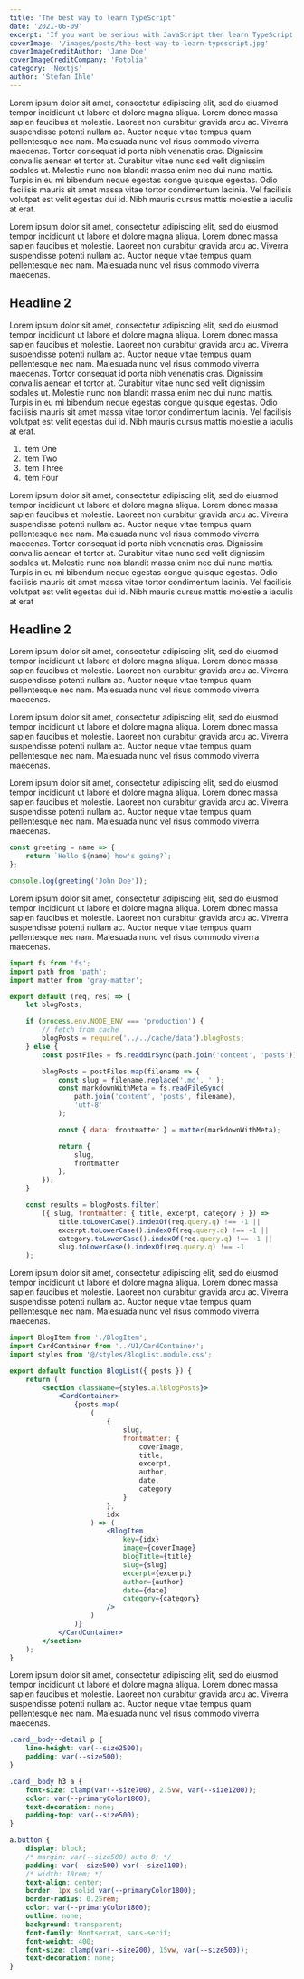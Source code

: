 ```yaml
---
title: 'The best way to learn TypeScript'
date: '2021-06-09'
excerpt: 'If you want be serious with JavaScript then learn TypeScript. This Article will help you with that.'
coverImage: '/images/posts/the-best-way-to-learn-typescript.jpg'
coverImageCreditAuthor: 'Jane Doe'
coverImageCreditCompany: 'Fotolia'
category: 'Nextjs'
author: 'Stefan Ihle'
---
```


Lorem ipsum dolor sit amet, consectetur adipiscing elit, sed do eiusmod tempor incididunt ut labore et dolore magna aliqua. Lorem donec massa sapien faucibus et molestie. Laoreet non curabitur gravida arcu ac. Viverra suspendisse potenti nullam ac. Auctor neque vitae tempus quam pellentesque nec nam. Malesuada nunc vel risus commodo viverra maecenas. Tortor consequat id porta nibh venenatis cras. Dignissim convallis aenean et tortor at. Curabitur vitae nunc sed velit dignissim sodales ut. Molestie nunc non blandit massa enim nec dui nunc mattis. Turpis in eu mi bibendum neque egestas congue quisque egestas. Odio facilisis mauris sit amet massa vitae tortor condimentum lacinia. Vel facilisis volutpat est velit egestas dui id. Nibh mauris cursus mattis molestie a iaculis at erat.

Lorem ipsum dolor sit amet, consectetur adipiscing elit, sed do eiusmod tempor incididunt ut labore et dolore magna aliqua. Lorem donec massa sapien faucibus et molestie. Laoreet non curabitur gravida arcu ac. Viverra suspendisse potenti nullam ac. Auctor neque vitae tempus quam pellentesque nec nam. Malesuada nunc vel risus commodo viverra maecenas.

## Headline 2

Lorem ipsum dolor sit amet, consectetur adipiscing elit, sed do eiusmod tempor incididunt ut labore et dolore magna aliqua. Lorem donec massa sapien faucibus et molestie. Laoreet non curabitur gravida arcu ac. Viverra suspendisse potenti nullam ac. Auctor neque vitae tempus quam pellentesque nec nam. Malesuada nunc vel risus commodo viverra maecenas. Tortor consequat id porta nibh venenatis cras. Dignissim convallis aenean et tortor at. Curabitur vitae nunc sed velit dignissim sodales ut. Molestie nunc non blandit massa enim nec dui nunc mattis. Turpis in eu mi bibendum neque egestas congue quisque egestas. Odio facilisis mauris sit amet massa vitae tortor condimentum lacinia. Vel facilisis volutpat est velit egestas dui id. Nibh mauris cursus mattis molestie a iaculis at erat.

1. Item One
2. Item Two
3. Item Three
4. Item Four

Lorem ipsum dolor sit amet, consectetur adipiscing elit, sed do eiusmod tempor incididunt ut labore et dolore magna aliqua. Lorem donec massa sapien faucibus et molestie. Laoreet non curabitur gravida arcu ac. Viverra suspendisse potenti nullam ac. Auctor neque vitae tempus quam pellentesque nec nam. Malesuada nunc vel risus commodo viverra maecenas. Tortor consequat id porta nibh venenatis cras. Dignissim convallis aenean et tortor at. Curabitur vitae nunc sed velit dignissim sodales ut. Molestie nunc non blandit massa enim nec dui nunc mattis. Turpis in eu mi bibendum neque egestas congue quisque egestas. Odio facilisis mauris sit amet massa vitae tortor condimentum lacinia. Vel facilisis volutpat est velit egestas dui id. Nibh mauris cursus mattis molestie a iaculis at erat

## Headline 2

Lorem ipsum dolor sit amet, consectetur adipiscing elit, sed do eiusmod tempor incididunt ut labore et dolore magna aliqua. Lorem donec massa sapien faucibus et molestie. Laoreet non curabitur gravida arcu ac. Viverra suspendisse potenti nullam ac. Auctor neque vitae tempus quam pellentesque nec nam. Malesuada nunc vel risus commodo viverra maecenas.

Lorem ipsum dolor sit amet, consectetur adipiscing elit, sed do eiusmod tempor incididunt ut labore et dolore magna aliqua. Lorem donec massa sapien faucibus et molestie. Laoreet non curabitur gravida arcu ac. Viverra suspendisse potenti nullam ac. Auctor neque vitae tempus quam pellentesque nec nam. Malesuada nunc vel risus commodo viverra maecenas.

Lorem ipsum dolor sit amet, consectetur adipiscing elit, sed do eiusmod tempor incididunt ut labore et dolore magna aliqua. Lorem donec massa sapien faucibus et molestie. Laoreet non curabitur gravida arcu ac. Viverra suspendisse potenti nullam ac. Auctor neque vitae tempus quam pellentesque nec nam. Malesuada nunc vel risus commodo viverra maecenas.

```js
const greeting = name => {
	return `Hello ${name} how's going?`;
};

console.log(greeting('John Doe'));
```

Lorem ipsum dolor sit amet, consectetur adipiscing elit, sed do eiusmod tempor incididunt ut labore et dolore magna aliqua. Lorem donec massa sapien faucibus et molestie. Laoreet non curabitur gravida arcu ac. Viverra suspendisse potenti nullam ac. Auctor neque vitae tempus quam pellentesque nec nam. Malesuada nunc vel risus commodo viverra maecenas.

```js
import fs from 'fs';
import path from 'path';
import matter from 'gray-matter';

export default (req, res) => {
	let blogPosts;

	if (process.env.NODE_ENV === 'production') {
		// fetch from cache
		blogPosts = require('../../cache/data').blogPosts;
	} else {
		const postFiles = fs.readdirSync(path.join('content', 'posts'));

		blogPosts = postFiles.map(filename => {
			const slug = filename.replace('.md', '');
			const markdownWithMeta = fs.readFileSync(
				path.join('content', 'posts', filename),
				'utf-8'
			);

			const { data: frontmatter } = matter(markdownWithMeta);

			return {
				slug,
				frontmatter
			};
		});
	}

	const results = blogPosts.filter(
		({ slug, frontmatter: { title, excerpt, category } }) =>
			title.toLowerCase().indexOf(req.query.q) !== -1 ||
			excerpt.toLowerCase().indexOf(req.query.q) !== -1 ||
			category.toLowerCase().indexOf(req.query.q) !== -1 ||
			slug.toLowerCase().indexOf(req.query.q) !== -1
	);

```

Lorem ipsum dolor sit amet, consectetur adipiscing elit, sed do eiusmod tempor incididunt ut labore et dolore magna aliqua. Lorem donec massa sapien faucibus et molestie. Laoreet non curabitur gravida arcu ac. Viverra suspendisse potenti nullam ac. Auctor neque vitae tempus quam pellentesque nec nam. Malesuada nunc vel risus commodo viverra maecenas.

```jsx
import BlogItem from './BlogItem';
import CardContainer from '../UI/CardContainer';
import styles from '@/styles/BlogList.module.css';

export default function BlogList({ posts }) {
	return (
		<section className={styles.allBlogPosts}>
			<CardContainer>
				{posts.map(
					(
						{
							slug,
							frontmatter: {
								coverImage,
								title,
								excerpt,
								author,
								date,
								category
							}
						},
						idx
					) => (
						<BlogItem
							key={idx}
							image={coverImage}
							blogTitle={title}
							slug={slug}
							excerpt={excerpt}
							author={author}
							date={date}
							category={category}
						/>
					)
				)}
			</CardContainer>
		</section>
	);
}
```

Lorem ipsum dolor sit amet, consectetur adipiscing elit, sed do eiusmod tempor incididunt ut labore et dolore magna aliqua. Lorem donec massa sapien faucibus et molestie. Laoreet non curabitur gravida arcu ac. Viverra suspendisse potenti nullam ac. Auctor neque vitae tempus quam pellentesque nec nam. Malesuada nunc vel risus commodo viverra maecenas.

```css
.card__body--detail p {
	line-height: var(--size2500);
	padding: var(--size500);
}

.card__body h3 a {
	font-size: clamp(var(--size700), 2.5vw, var(--size1200));
	color: var(--primaryColor1800);
	text-decoration: none;
	padding-top: var(--size500);
}

a.button {
	display: block;
	/* margin: var(--size500) auto 0; */
	padding: var(--size500) var(--size1100);
	/* width: 18rem; */
	text-align: center;
	border: 1px solid var(--primaryColor1800);
	border-radius: 0.25rem;
	color: var(--primaryColor1800);
	outline: none;
	background: transparent;
	font-family: Montserrat, sans-serif;
	font-weight: 400;
	font-size: clamp(var(--size200), 15vw, var(--size500));
	text-decoration: none;
}
```
